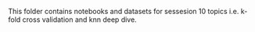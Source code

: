 This folder contains notebooks and datasets for sessesion 10 topics i.e. k-fold cross validation and knn deep dive.
